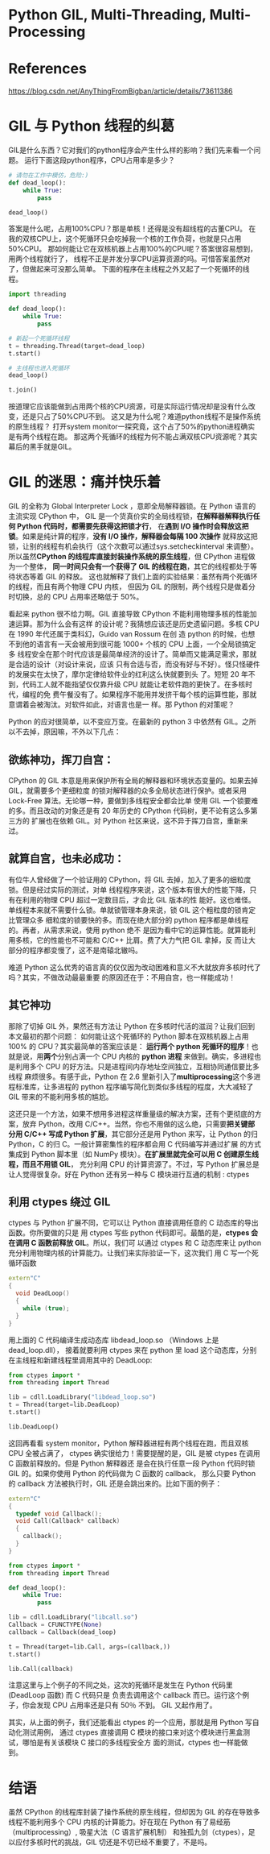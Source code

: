 # Python GIL, Multi-Threading, Multi-Processing


# References
https://blog.csdn.net/AnyThingFromBigban/article/details/73611386

# GIL 与 Python 线程的纠葛
GIL是什么东西？它对我们的python程序会产生什么样的影响？我们先来看一个问题。
运行下面这段python程序，CPU占用率是多少？

```python
# 请勿在工作中模仿，危险:)
def dead_loop():
    while True:
        pass

dead_loop()
```
答案是什么呢，占用100%CPU？那是单核！还得是没有超线程的古董CPU。
在我的双核CPU上，这个死循环只会吃掉我一个核的工作负荷，也就是只占用50%CPU。
那如何能让它在双核机器上占用100%的CPU呢？答案很容易想到，用两个线程就行了，
线程不正是并发分享CPU运算资源的吗。可惜答案虽然对了，但做起来可没那么简单。
下面的程序在主线程之外又起了一个死循环的线程。

```python
import threading

def dead_loop():
    while True:
        pass

# 新起一个死循环线程
t = threading.Thread(target=dead_loop)
t.start()

# 主线程也进入死循环
dead_loop()

t.join()
```
按道理它应该能做到占用两个核的CPU资源，可是实际运行情况却是没有什么改变，还是只占了50%CPU不到。
这又是为什么呢？难道python线程不是操作系统的原生线程？
打开system monitor一探究竟，这个占了50%的python进程确实是有两个线程在跑。
那这两个死循环的线程为何不能占满双核CPU资源呢？其实幕后的黑手就是GIL。

# GIL 的迷思：痛并快乐着
GIL 的全称为 Global Interpreter Lock ，意即全局解释器锁。在 Python 语言的主流实现 CPython 中，
GIL 是一个货真价实的全局线程锁，**在解释器解释执行任何 Python 代码时，都需要先获得这把锁才行**，
在**遇到 I/O 操作时会释放这把锁**。如果是纯计算的程序，**没有 I/O 操作，解释器会每隔 100 次操作**
就释放这把锁，让别的线程有机会执行（这个次数可以通过sys.setcheckinterval 来调整）。
所以虽然**CPython 的线程库直接封装操作系统的原生线程**，但 CPython 进程做为一个整体，
**同一时间只会有一个获得了 GIL 的线程在跑**，其它的线程都处于等待状态等着 GIL 的释放。
这也就解释了我们上面的实验结果：虽然有两个死循环的线程，而且有两个物理 CPU 内核，
但因为 GIL 的限制，两个线程只是做着分时切换，总的 CPU 占用率还略低于 50%。

看起来 python 很不给力啊。GIL 直接导致 CPython 不能利用物理多核的性能加速运算。那为什么会有这样
的设计呢？我猜想应该还是历史遗留问题。多核 CPU 在 1990 年代还属于类科幻，Guido van Rossum 在创
造 python 的时候，也想不到他的语言有一天会被用到很可能 1000+ 个核的 CPU 上面，一个全局锁搞定多
线程安全在那个时代应该是最简单经济的设计了。简单而又能满足需求，那就是合适的设计（对设计来说，应该
只有合适与否，而没有好与不好）。怪只怪硬件的发展实在太快了，摩尔定律给软件业的红利这么快就要到头
了。短短 20 年不到，代码工人就不能指望仅仅靠升级 CPU 就能让老软件跑的更快了。在多核时代，编程的免
费午餐没有了。如果程序不能用并发挤干每个核的运算性能，那就意谓着会被淘汰。对软件如此，对语言也是一
样。那 Python 的对策呢？

Python 的应对很简单，以不变应万变。在最新的 python 3 中依然有 GIL。之所以不去掉，原因嘛，不外以下几点：

## 欲练神功，挥刀自宫：

CPython 的 GIL 本意是用来保护所有全局的解释器和环境状态变量的。如果去掉 GIL，就需要多个更细粒度
的锁对解释器的众多全局状态进行保护。或者采用 Lock-Free 算法。无论哪一种，要做到多线程安全都会比单
使用 GIL 一个锁要难的多。而且改动的对象还是有 20 年历史的 CPython 代码树，更不论有这么多第三方的
扩展也在依赖 GIL。对 Python 社区来说，这不异于挥刀自宫，重新来过。

## 就算自宫，也未必成功：

有位牛人曾经做了一个验证用的 CPython，将 GIL 去掉，加入了更多的细粒度锁。但是经过实际的测试，对单
线程程序来说，这个版本有很大的性能下降，只有在利用的物理 CPU 超过一定数目后，才会比 GIL 版本的性
能好。这也难怪。单线程本来就不需要什么锁。单就锁管理本身来说，锁 GIL 这个粗粒度的锁肯定比管理众多
细粒度的锁要快的多。而现在绝大部分的 python 程序都是单线程的。再者，从需求来说，使用 python 绝不
是因为看中它的运算性能。就算能利用多核，它的性能也不可能和 C/C++ 比肩。费了大力气把 GIL 拿掉，反
而让大部分的程序都变慢了，这不是南辕北辙吗。

难道 Python 这么优秀的语言真的仅仅因为改动困难和意义不大就放弃多核时代了吗？其实，不做改动最最重要
的原因还在于：不用自宫，也一样能成功！

## 其它神功
那除了切掉 GIL 外，果然还有方法让 Python 在多核时代活的滋润？让我们回到本文最初的那个问题：
如何能让这个死循环的 Python 脚本在双核机器上占用 100% 的 CPU？其实最简单的答案应该是：
**运行两个 python 死循环的程序**！也就是说，用**两个**分别占满一个 CPU 内核的 **python 进程**
来做到。确实，多进程也是利用多个 CPU 的好方法。只是进程间内存地址空间独立，互相协同通信要比多线程
麻烦很多。有感于此，Python 在 2.6 里新引入了**multiprocessing**这个多进程标准库，让多进程的
python 程序编写简化到类似多线程的程度，大大减轻了 GIL 带来的不能利用多核的尴尬。

这还只是一个方法，如果不想用多进程这样重量级的解决方案，还有个更彻底的方案，放弃 Python，改用
C/C++。当然，你也不用做的这么绝，只需要**把关键部分用 C/C++ 写成 Python 扩展**，其它部分还是用
Python 来写，让 Python 的归 Python，C 的归 C。一般计算密集性的程序都会用 C 代码编写并通过扩展
的方式集成到 Python 脚本里（如 NumPy 模块）。**在扩展里就完全可以用 C 创建原生线程，而且不用锁 GIL**，
充分利用 CPU 的计算资源了。不过，写 Python 扩展总是让人觉得很复杂。好在 Python 还有另一种与 C
模块进行互通的机制 : ctypes

## 利用 ctypes 绕过 GIL
ctypes 与 Python 扩展不同，它可以让 Python 直接调用任意的 C 动态库的导出函数。你所要做的只是
用 ctypes 写些 python 代码即可。最酷的是，**ctypes 会在调用 C 函数前释放 GIL**。所以，我们可
以通过 ctypes 和 C 动态库来让 python 充分利用物理内核的计算能力。让我们来实际验证一下，这次我们
用 C 写一个死循环函数

```cpp
extern"C"
{
  void DeadLoop()
  {
    while (true);
  }
}
```
用上面的 C 代码编译生成动态库 libdead_loop.so （Windows 上是 dead_loop.dll），
接着就要利用 ctypes 来在 python 里 load 这个动态库，分别在主线程和新建线程里调用其中的 DeadLoop:

```python
from ctypes import *
from threading import Thread

lib = cdll.LoadLibrary("libdead_loop.so")
t = Thread(target=lib.DeadLoop)
t.start()

lib.DeadLoop()
```
这回再看看 system monitor，Python 解释器进程有两个线程在跑，而且双核 CPU 全被占满了，
ctypes 确实很给力！需要提醒的是，GIL 是被 ctypes 在调用 C 函数前释放的。但是 Python 解释器还
是会在执行任意一段 Python 代码时锁 GIL 的。如果你使用 Python 的代码做为 C 函数的 callback，
那么只要 Python 的 callback 方法被执行时，GIL 还是会跳出来的。比如下面的例子：

```cpp
extern"C"
{
  typedef void Callback();
  void Call(Callback* callback)
  {
    callback();
  }
}
```
```python
from ctypes import *
from threading import Thread

def dead_loop():
    while True:
        pass

lib = cdll.LoadLibrary("libcall.so")
Callback = CFUNCTYPE(None)
callback = Callback(dead_loop)

t = Thread(target=lib.Call, args=(callback,))
t.start()

lib.Call(callback)
```
注意这里与上个例子的不同之处，这次的死循环是发生在 Python 代码里 (DeadLoop 函数) 而 C 代码只是
负责去调用这个 callback 而已。运行这个例子，你会发现 CPU 占用率还是只有 50％ 不到。
GIL 又起作用了。

其实，从上面的例子，我们还能看出 ctypes 的一个应用，那就是用 Python 写自动化测试用例，
通过 ctypes 直接调用 C 模块的接口来对这个模块进行黑盒测试，哪怕是有关该模块 C 接口的多线程安全方
面的测试，ctypes 也一样能做到。

# 结语
虽然 CPython 的线程库封装了操作系统的原生线程，但却因为 GIL 的存在导致多线程不能利用多个 CPU 
内核的计算能力。好在现在 Python 有了易经筋（multiprocessing）, 吸星大法（C 语言扩展机制）
和独孤九剑（ctypes），足以应付多核时代的挑战，GIL 切还是不切已经不重要了，不是吗。
